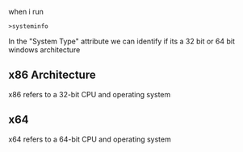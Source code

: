 when i run 

```
>systeminfo
```

In the "System Type" attribute we can identify if its a 32 bit or 64 bit windows architecture

## x86 Architecture

x86 refers to a 32-bit CPU and operating system

## x64

x64 refers to a 64-bit CPU and operating system